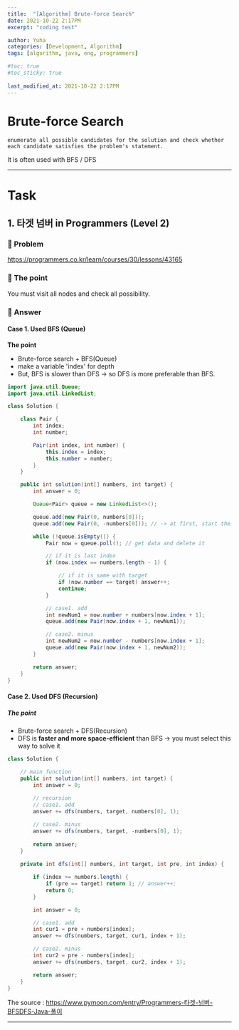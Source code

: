 ```yaml
---
title:  "[Algorithm] Brute-force Search"
date: 2021-10-22 2:17PM
excerpt: "coding test"

author: Yuha
categories: [Development, Algorithm]
tags: [algorithm, java, eng, programmers]

#toc: true
#toc_sticky: true
 
last_modified_at: 2021-10-22 2:17PM
---
```

# Brute-force Search
```text
enumerate all possible candidates for the solution and check whether each candidate satisfies the problem's statement.
```
It is often used with BFS / DFS

---

# Task
## 1. 타겟 넘버 in Programmers (Level 2)
### 📌 Problem 
<https://programmers.co.kr/learn/courses/30/lessons/43165>

### 📌 The point
You must visit all nodes and check all possibility.

### 📌 Answer

#### Case 1. Used BFS (Queue)
**The point**
- Brute-force search + BFS(Queue)
- make a variable 'index' for depth
- But, BFS is slower than DFS -> so DFS is more preferable than BFS.

```java
import java.util.Queue;
import java.util.LinkedList;

class Solution {

    class Pair {
        int index;
        int number;

        Pair(int index, int number) {
            this.index = index;
            this.number = number;
        }
    }

    public int solution(int[] numbers, int target) {
        int answer = 0;

        Queue<Pair> queue = new LinkedList<>();

        queue.add(new Pair(0, numbers[0]));
        queue.add(new Pair(0, -numbers[0])); // -> at first, start the negative number (ex. -1)

        while (!queue.isEmpty()) {
            Pair now = queue.poll(); // get data and delete it

            // if it is last index
            if (now.index == numbers.length - 1) {

                // if it is same with target
                if (now.number == target) answer++;
                continue;
            }

            // case1. add
            int newNum1 = now.number + numbers[now.index + 1]; 
            queue.add(new Pair(now.index + 1, newNum1));

            // case2. minus
            int newNum2 = now.number - numbers[now.index + 1];
            queue.add(new Pair(now.index + 1, newNum2));
        }

        return answer;
    }
}
```

#### Case 2. Used DFS (Recursion)
##### The point
- Brute-force search + DFS(Recursion)
- DFS is **faster and more space-efficient** than BFS -> you must select this way to solve it

```java
class Solution {

    // main function
    public int solution(int[] numbers, int target) {
        int answer = 0;
        
        // recursion
        // case1. add
        answer += dfs(numbers, target, numbers[0], 1);

        // case2. minus
        answer += dfs(numbers, target, -numbers[0], 1);
        
        return answer;
    }
    
    private int dfs(int[] numbers, int target, int pre, int index) {

        if (index >= numbers.length) {
            if (pre == target) return 1; // answer++;
            return 0;
        }

        int answer = 0;

        // case1. add
        int cur1 = pre + numbers[index];
        answer += dfs(numbers, target, cur1, index + 1);

        // case2. minus
        int cur2 = pre - numbers[index];
        answer += dfs(numbers, target, cur2, index + 1);

        return answer;
    }
}
``` 
The source : <https://www.pymoon.com/entry/Programmers-타겟-넘버-BFSDFS-Java-풀이>

---

